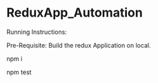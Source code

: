 # ReduxApp_Automation

Running Instructions:

Pre-Requisite: Build the redux Application on local.

npm i


npm test
